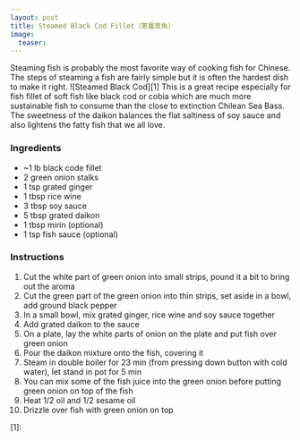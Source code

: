```yaml
---
layout: post
title: Steamed Black Cod Fillet（蔥薑蒸魚）
image:
  teaser: 
---
```


Steaming fish is probably the most favorite way of cooking fish for Chinese. The steps of steaming a fish are fairly simple but it is often the hardest dish to make it right. 
![Steamed Black Cod][1]
This is a great recipe especially for fish fillet of soft fish like black cod or cobia which are much more sustainable fish to consume than the close to extinction Chilean Sea Bass. The sweetness of the daikon balances the flat saltiness of soy sauce and also lightens the fatty fish that we all love.

### Ingredients
- ~1 lb black code fillet 
- 2 green onion stalks
- 1 tsp grated ginger
- 1 tbsp rice wine
- 3 tbsp soy sauce
- 5 tbsp grated daikon
- 1 tbsp mirin (optional)
- 1 tsp fish sauce (optional)

### Instructions
1. Cut the white part of green onion into small strips, pound it a bit to bring out the aroma
1. Cut the green part of the green onion into thin strips, set aside in a bowl, add ground black pepper
1. In a small bowl, mix grated ginger, rice wine and soy sauce together
1. Add grated daikon to the sauce
1. On a plate, lay the white parts of onion on the plate and put fish over green onion
1. Pour the daikon mixture onto the fish, covering it
1. Steam in double boiler for 23 min (from pressing down button with cold water), let stand in pot for 5 min
1. You can mix some of the fish juice into the green onion before putting green onion on top of the fish
1. Heat 1/2 oil and 1/2 sesame oil
1. Drizzle over fish with green onion on top

[1]: 
